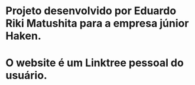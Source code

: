 Projeto desenvolvido por Eduardo Riki Matushita para a empresa júnior Haken.
============================================================================
O website é um Linktree pessoal do usuário. 
============================================================================